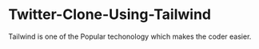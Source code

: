 # Twitter-Clone-Using-Tailwind
Tailwind is one of the Popular techonology which makes the coder easier.
